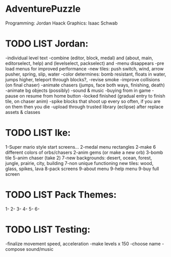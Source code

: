 AdventurePuzzle
=========
Programming: Jordan Haack
Graphics: Isaac Schwab

TODO LIST Jordan:
=========
-individual level text
-combine (editor, block, medal) and (about, main, editorselect, help) and (levelselect, packselect) and
-menu disappears
-pre load menus for improved performance
-new tiles: push switch, wind, arrow pusher, spring, slip, water
-color determines: bomb resistant, floats in water, jumps higher, teleport through blocks?,
-revise smoke
-improve collisions (on final chaser)
-animate chasers (jumps, face both ways, finishing, death)
-animate bg objects (possibly)
-sound & music
-buying from in game
-pause on resume from home button
-locked finished (gradual entry to finish tile, on chaser anim)
-spike blocks that shoot up every so often, if you are on them then you die
-upload through trusted library (eclipse) after replace assets & classes

TODO LIST Ike:
=========
1-Super mario style start screens...
2-medal menu rectangles
2-make 6 different colors of orbs/chasers
2-anim gems (or make a new orb)
3-bomb tile
5-anim chaser (take 2)
7-new backgrounds: desert, ocean, forest, jungle, prairie, city, building
7-non unique functioning new tiles: wood, glass, spikes, lava
8-pack screens
9-about menu
9-help menu
9-buy full screen

TODO LIST Pack Themes:
=========
1-
2-
3-
4-
5-
6-

TODO LIST Testing:
=========
-finalize movement speed, acceleration
-make levels x 150
-choose name
-compose sound/music